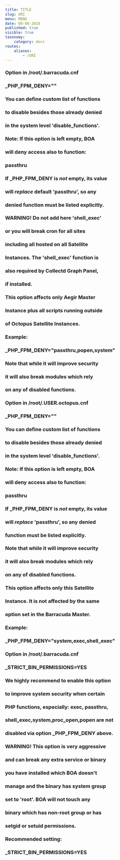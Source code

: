 ```yaml
---
title: TITLE
slug: URI
menu: MENU
date: 08-08-2016
published: true
visible: true
taxonomy:
    category: docs
routes:
    aliases:
        - /URI
---
```


### Option in /root/.barracuda.cnf
###
### _PHP_FPM_DENY=""
###
### You can define custom list of functions
### to disable besides those already denied
### in the system level 'disable_functions'.
###
### Note: If this option is left empty, BOA
### will deny access also to function:
###
###   passthru
###
### If _PHP_FPM_DENY is *not* empty, its value
### will *replace* default 'passthru', so any
### denied function must be listed explicitly.
###
### WARNING! Do not add here 'shell_exec'
### or you will break cron for all sites
### including all hosted on all Satellite
### Instances. The 'shell_exec' function is
### also required by Collectd Graph Panel,
### if installed.
###
### This option affects only Aegir Master
### Instance plus all scripts running outside
### of Octopus Satellite Instances.
###
### Example:
###
### _PHP_FPM_DENY="passthru,popen,system"
###
### Note that while it will improve security
### it will also break modules which rely
### on any of disabled functions.
###

### Option in /root/.USER.octopus.cnf
###
### _PHP_FPM_DENY=""
###
### You can define custom list of functions
### to disable besides those already denied
### in the system level 'disable_functions'.
###
### Note: If this option is left empty, BOA
### will deny access also to function:
###
###   passthru
###
### If _PHP_FPM_DENY is *not* empty, its value
### will *replace* 'passthru', so any denied
### function must be listed explicitly.
###
### Note that while it will improve security
### it will also break modules which rely
### on any of disabled functions.
###
### This option affects only this Satellite
### Instance. It is not affected by the same
### option set in the Barracuda Master.
###
### Example:
###
### _PHP_FPM_DENY="system,exec,shell_exec"
###

### Option in /root/.barracuda.cnf
###
### _STRICT_BIN_PERMISSIONS=YES
###
### We highly recommend to enable this option
### to improve system security when certain
### PHP functions, especially: exec, passthru,
### shell_exec,system,proc_open,popen are not
### disabled via option _PHP_FPM_DENY above.
###
### WARNING! This option is very aggressive
### and can break any extra service or binary
### you have installed which BOA doesn't
### manage and the binary has system group
### set to 'root'. BOA will not touch any
### binary which has non-root group or has
### setgid or setuid permissions.
###
### Recommended setting:
###
### _STRICT_BIN_PERMISSIONS=YES
###

